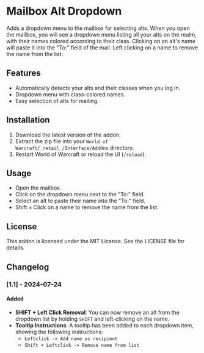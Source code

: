 # Mailbox Alt Dropdown

Adds a dropdown menu to the mailbox for selecting alts. When you open the mailbox, you will see a dropdown menu listing all your alts on the realm, with their names colored according to their class. Clicking on an alt's name will paste it into the "To:" field of the mail. Left clicking on a name to remove the name from the list.

## Features
- Automatically detects your alts and their classes when you log in.
- Dropdown menu with class-colored names.
- Easy selection of alts for mailing.

## Installation
1. Download the latest version of the addon.
2. Extract the zip file into your `World of Warcraft/_retail_/Interface/AddOns` directory.
3. Restart World of Warcraft or reload the UI (`/reload`).

## Usage
- Open the mailbox.
- Click on the dropdown menu next to the "To:" field.
- Select an alt to paste their name into the "To:" field.
- Shift + Click on a name to remove the name from the list.

## License
This addon is licensed under the MIT License. See the LICENSE file for details.

## Changelog

### [1.1] - 2024-07-24
#### Added
- **SHIFT + Left Click Removal**: You can now remove an alt from the dropdown list by holding `SHIFT` and left-clicking on the name.
- **Tooltip Instructions**: A tooltip has been added to each dropdown item, showing the following instructions:
  - `Leftclick -> Add name as recipient`
  - `Shift + Leftclick -> Remove name from list`